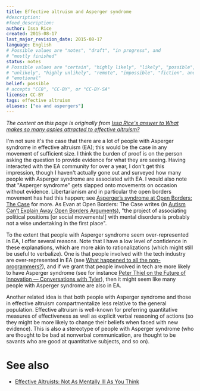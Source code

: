 ```yaml
---
title: Effective altruism and Asperger syndrome
#description: 
#feed_description: 
author: Issa Rice
created: 2015-08-17
last_major_revision_date: 2015-08-17
language: English
# Possible values are "notes", "draft", "in progress", and
# "mostly finished"
status: notes
# Possible values are "certain", "highly likely", "likely", "possible",
# "unlikely", "highly unlikely", "remote", "impossible", "fiction", and
# "emotional"
belief: possible
# accepts "CC0", "CC-BY", or "CC-BY-SA"
license: CC-BY
tags: effective altruism
aliases: ["ea and aspergers"]
---
```


*The content on this page is originally from [Issa Rice's answer to What makes so many aspies attracted to effective altruism?](https://www.quora.com/What-makes-so-many-aspies-attracted-to-effective-altruism/answer/Issa-Rice)*

I'm not sure it's the case that there are a
lot of people with Asperger syndrome in effective altruism (EA); this
would be the case in any movement of sufficient size. I think the burden
of proof is on the person asking the question to provide evidence for
what they are seeing. Having interacted with the EA community for over a
year, I don't get this impression, though I haven't actually gone out
and surveyed how many people with Asperger syndrome are associated with
EA. I would also note that "Asperger syndrome" gets slapped onto
movements on occasion without evidence. Libertarianism and in particular
the open borders movement has had this happen; see [Asperger’s syndrome at Open Borders: The
Case](http://openborders.info/aspergers-syndrome/) for more. As
Evan at Open Borders: The Case writes (in [Autism Can’t Explain Away Open Borders
Arguments](http://openborders.info/blog/autism-cant-explain-away-open-borders-arguments/)),
"the project of associating political positions \[or social movements!\]
with mental disorders is probably not a wise undertaking in the first
place".

To the extent that people with Asperger syndrome seem over-represented
in EA, I offer several reasons. Note that I have a low level of
confidence in these explanations, which are more akin to
rationalizations (which might still be useful to verbalize). One is that
people involved with the tech industry are over-represented in EA (see
[What happened to all the
non-programmers?](http://www.benkuhn.net/nonprog)), and if we
grant that people involved in tech are more likely to have Asperger
syndrome (see for instance [Peter Thiel on
the Future of Innovation — Conversations with
Tyler](https://medium.com/conversations-with-tyler/peter-thiel-on-the-future-of-innovation-77628a43c0dd)),
then it might seem like many people with Asperger syndrome are also in
EA.

Another related idea is that both people with Asperger syndrome and
those in effective altruism compartmentalize less relative to the
general population. Effective altruism is well-known for preferring
quantitative measures of effectiveness as well as explicit verbal
reasoning of actions (so they might be more likely to change their
beliefs when faced with new evidence). This is also a stereotype of
people with Asperger syndrome (who are thought to be bad at nonverbal
communication, are thought to be savants who are good at quantitative
subjects, and so on).

# See also

- [Effective Altruists: Not As Mentally Ill As You Think](http://slatestarcodex.com/2015/03/06/effective-altruists-not-as-mentally-ill-as-you-think/)
